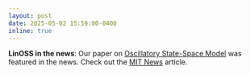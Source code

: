 ```yaml
---
layout: post
date: 2025-05-02 15:59:00-0400
inline: true
---
```


**LinOSS in the news**: 
Our paper on <a href="https://openreview.net/pdf?id=GRMfXcAAFh">Oscillatory State-Space Model</a> was featured in the news. Check out the <a href="https://news.mit.edu/2025/novel-ai-model-inspired-neural-dynamics-from-brain-0502">MIT News</a> article. 
